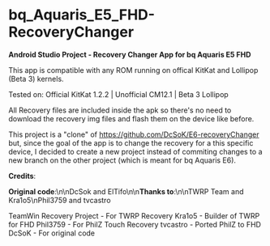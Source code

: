 # bq_Aquaris_E5_FHD-RecoveryChanger

<b>Android Studio Project - Recovery Changer App for bq Aquaris E5 FHD</b>

This app is compatible with any ROM running on offical KitKat and Lollipop (Beta 3) kernels.

Tested on: Official KitKat 1.2.2 | Unofficial CM12.1 | Beta 3 Lollipop

All Recovery files are included inside the apk so there's no need to download the recovery img files and flash them on the device like before.

This project is a "clone" of https://github.com/DcSoK/E6-recoveryChanger but, since the goal of the app is to change the recovery for a this specific device, I decided to create a new project instead of commiting changes to a new branch on the other project (which is meant for bq Aquaris E6).

<b>Credits</b>:

<b>Original code</b>:\n\nDcSok and ElTifo\n\n<b>Thanks to</b>:\n\nTWRP Team and Kra1o5\nPhil3759 and tvcastro</string>

TeamWin Recovery Project - For TWRP Recovery
Kra1o5 - Builder of TWRP for FHD
Phil3759 - For PhilZ Touch Recovery
tvcastro - Ported PhilZ to FHD
DcSoK - For original code
